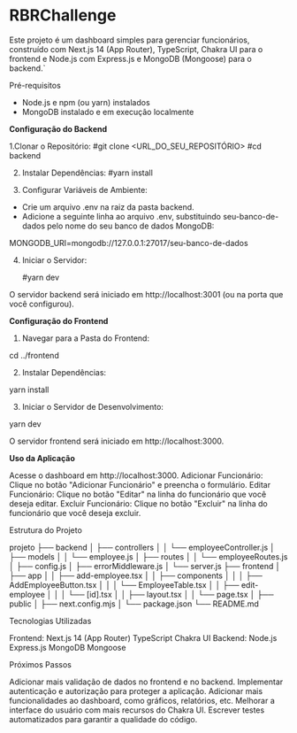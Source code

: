 # RBRChallenge

Este projeto é um dashboard simples para gerenciar funcionários, construído com Next.js 14 (App Router), TypeScript, Chakra UI para o frontend e Node.js com Express.js e MongoDB (Mongoose) para o backend.`

Pré-requisitos

- Node.js e npm (ou yarn) instalados
- MongoDB instalado e em execução localmente

**Configuração do Backend**

1.Clonar o Repositório: 
    #git clone <URL_DO_SEU_REPOSITÓRIO> #cd backend

2. Instalar Dependências: 
    #yarn install

3. Configurar Variáveis de Ambiente:

- Crie um arquivo .env na raiz da pasta backend.
- Adicione a seguinte linha ao arquivo .env, substituindo seu-banco-de-dados pelo nome do seu banco de dados MongoDB:

MONGODB_URI=mongodb://127.0.0.1:27017/seu-banco-de-dados

4. Iniciar o Servidor:

    #yarn dev

O servidor backend será iniciado em http://localhost:3001 (ou na porta que você configurou).

**Configuração do Frontend**

1. Navegar para a Pasta do Frontend:

cd ../frontend

2. Instalar Dependências:

yarn install

3. Iniciar o Servidor de Desenvolvimento:
   
yarn dev

O servidor frontend será iniciado em http://localhost:3000.

**Uso da Aplicação**

Acesse o dashboard em http://localhost:3000.
Adicionar Funcionário: Clique no botão "Adicionar Funcionário" e preencha o formulário.
Editar Funcionário: Clique no botão "Editar" na linha do funcionário que você deseja editar.
Excluir Funcionário: Clique no botão "Excluir" na linha do funcionário que você deseja excluir.

Estrutura do Projeto

projeto
├── backend
│   ├── controllers
│   │   └── employeeController.js
│   ├── models
│   │   └── employee.js
│   ├── routes
│   │   └── employeeRoutes.js
│   ├── config.js
│   ├── errorMiddleware.js
│   └── server.js
├── frontend
│   ├── app
│   │   ├── add-employee.tsx
│   │   ├── components
│   │   │   ├── AddEmployeeButton.tsx
│   │   │   └── EmployeeTable.tsx
│   │   ├── edit-employee
│   │   │   └── [id].tsx
│   │   ├── layout.tsx
│   │   └── page.tsx
│   ├── public
│   ├── next.config.mjs
│   └── package.json
└── README.md

Tecnologias Utilizadas

Frontend:
    Next.js 14 (App Router)
    TypeScript
    Chakra UI
Backend:
    Node.js
    Express.js
    MongoDB
    Mongoose

Próximos Passos

Adicionar mais validação de dados no frontend e no backend.
Implementar autenticação e autorização para proteger a aplicação.
Adicionar mais funcionalidades ao dashboard, como gráficos, relatórios, etc.
Melhorar a interface do usuário com mais recursos do Chakra UI.
Escrever testes automatizados para garantir a qualidade do código.
